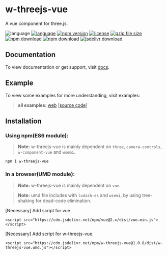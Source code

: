 # w-threejs-vue
A vue component for three.js.

![language](https://img.shields.io/badge/language-JavaScript-orange.svg) 
[![language](https://img.shields.io/badge/vue-2.x-brightgreen.svg)](https://github.com/vuejs/vue) 
[![npm version](http://img.shields.io/npm/v/w-threejs-vue.svg?style=flat)](https://npmjs.org/package/w-threejs-vue) 
[![license](https://img.shields.io/npm/l/w-threejs-vue.svg?style=flat)](https://npmjs.org/package/w-threejs-vue) 
[![gzip file size](http://img.badgesize.io/yuda-lyu/w-threejs-vue/master/dist/w-threejs-vue.umd.js.svg?compression=gzip)](https://github.com/yuda-lyu/w-threejs-vue)
[![npm download](https://img.shields.io/npm/dt/w-threejs-vue.svg)](https://npmjs.org/package/w-threejs-vue) 
[![npm download](https://img.shields.io/npm/dm/w-threejs-vue.svg)](https://npmjs.org/package/w-threejs-vue) 
[![jsdelivr download](https://img.shields.io/jsdelivr/npm/hm/w-threejs-vue.svg)](https://www.jsdelivr.com/package/npm/w-threejs-vue)

## Documentation
To view documentation or get support, visit [docs](https://yuda-lyu.github.io/w-threejs-vue/module-WThreejsVue.html).

## Example
To view some examples for more understanding, visit examples:

> **all examples:** [web](https://yuda-lyu.github.io/w-threejs-vue/examples/app.html) [[source code](https://github.com/yuda-lyu/w-threejs-vue/blob/master/docs/examples/app.html)]

## Installation
### Using npm(ES6 module):
> **Note:** w-threejs-vue is mainly dependent on `three`, `camera-controls`, `w-component-vue` and `wsemi`.
```alias
npm i w-threejs-vue
```

### In a browser(UMD module):
> **Note:** w-threejs-vue is mainly dependent on `vue`.

> **Note:** umd file includes with `lodash-es` and `wsemi`, by using tree-shaking for dead-code elimination.

[Necessary] Add script for vue.
```alias
<script src="https://cdn.jsdelivr.net/npm/vue@2.x/dist/vue.min.js"></script>
```
[Necessary] Add script for w-threejs-vue.
```alias
<script src="https://cdn.jsdelivr.net/npm/w-threejs-vue@1.0.8/dist/w-threejs-vue.umd.js"></script>
```
